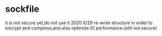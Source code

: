 # sockfile
it is not secure yet,do not use it
2020 6/29 re-write structure in order to encrypt and compress,and also optimize IO performance.(still not secure)
